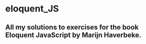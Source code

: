 # eloquent_JS

## All my solutions to exercises for the book Eloquent JavaScript by Marijn Haverbeke.